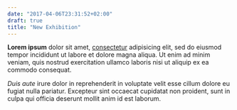 ```yaml
---
date: "2017-04-06T23:31:52+02:00"
draft: true
title: "New Exhibition"
---
```


**Lorem ipsum** dolor sit amet, [consectetur](https://google.com) adipisicing elit, sed do eiusmod tempor incididunt ut labore et dolore magna aliqua. Ut enim ad minim veniam, quis nostrud exercitation ullamco laboris nisi ut aliquip ex ea commodo consequat.
<!--more-->

*Duis aute* irure dolor in reprehenderit in voluptate velit esse cillum dolore eu fugiat nulla pariatur. Excepteur sint occaecat cupidatat non proident, sunt in culpa qui officia deserunt mollit anim id est laborum.

